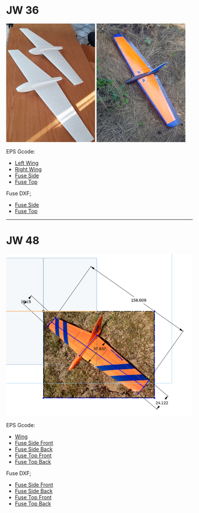 # JW 36
![Mini-JW](static/gallery/jw36/minijw.jpeg)
![Mini-JW](static/gallery/jw36/jw36_glass.jpg)


EPS Gcode:
* [Left Wing](static/gallery/jw36/JW36_left.gcode)
* [Right Wing](static/gallery/jw36/JW36_right.gcode)
* [Fuse Side](static/gallery/jw36/JW36_Nose%20-%20side.dxf.gcode)
* [Fuse Top](static/gallery/jw36/JW36_Nose%20-%20top.dxf.gcode)

Fuse DXF;
* [Fuse Side](static/gallery/jw36/JW36_Nose%20-%20side.dxf)
* [Fuse Top](static/gallery/jw36/JW36_Nose%20-%20top.dxf)

---

# JW 48
![JW48](static/gallery/jw48/trace.png)

EPS Gcode:
* [Wing](static/gallery/jw48/JW48.gcode)
* [Fuse Side Front](static/gallery/jw48/jw48_nose_front.dxf.gcode)
* [Fuse Side Back](static/gallery/jw48/jw48_nose_back.dxf.gcode)
* [Fuse Top Front](static/gallery/jw48/JW48_Nose%20-%20top_front.dxf.gcode)
* [Fuse Top Back](static/gallery/jw48/JW48_Nose%20-%20top_back.dxf.gcode)



Fuse DXF;
* [Fuse Side Front](static/gallery/jw48/jw48_nose_front.dxf)
* [Fuse Side Back](static/gallery/jw48/jw48_nose_back.dxf)
* [Fuse Top Front](static/gallery/jw48/JW48_Nose%20-%20top_front.dxf)
* [Fuse Top Back](static/gallery/jw48/JW48_Nose%20-%20top_back.dxf)

